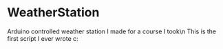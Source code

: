 # WeatherStation
Arduino controlled weather station I made for a course I took\n
This is the first script I ever wrote c:
